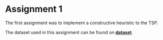 # Assignment 1  

The first assignment was to implement a constructive heuristic to the TSP.  

The dataset used in this assignment can be found on __[dataset](heuristics/implementation/dataset)__.  

